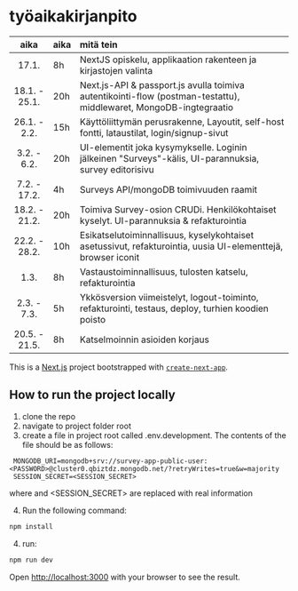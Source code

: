 # työaikakirjanpito

|     aika      | aika | mitä tein                                                                                                         |
| :-----------: | :--- | :---------------------------------------------------------------------------------------------------------------- |
|     17.1.     | 8h   | NextJS opiskelu, applikaation rakenteen ja kirjastojen valinta                                                    |
| 18.1. - 25.1. | 20h  | Next.js-API & passport.js avulla toimiva autentikointi-flow (postman-testattu), middlewaret, MongoDB-ingtegraatio |
| 26.1. - 2.2.  | 15h  | Käyttöliittymän perusrakenne, Layoutit, self-host fontti, lataustilat, login/signup-sivut                         |
|  3.2. - 6.2.  | 20h  | UI-elementit joka kysymykselle. Loginin jälkeinen "Surveys"-kälis, UI-parannuksia, survey editorisivu             |
| 7.2. - 17.2.  | 4h   | Surveys API/mongoDB toimivuuden raamit                                                                            |
| 18.2. - 21.2. | 20h  | Toimiva Survey-osion CRUDi. Henkilökohtaiset kyselyt. UI-parannuksia & refakturointia                             |
| 22.2. - 28.2. | 10h  | Esikatselutoiminnallisuus, kyselykohtaiset asetussivut, refakturointia, uusia UI-elementtejä, browser iconit      |
|     1.3.      | 8h   | Vastaustoiminnallisuus, tulosten katselu, refakturointia                                                          |
|  2.3. - 7.3.  | 5h   | Ykkösversion viimeistelyt, logout-toiminto, refakturointi, testaus, deploy, turhien koodien poisto                |
| 20.5. - 21.5. | 8h   | Katselmoinnin asioiden korjaus                                                                                    |

This is a [Next.js](https://nextjs.org/) project bootstrapped with [`create-next-app`](https://github.com/vercel/next.js/tree/canary/packages/create-next-app).

## How to run the project locally

1. clone the repo
2. navigate to project folder root
3. create a file in project root called .env.development. The contents of the file should be as follows:

```
 MONGODB_URI=mongodb+srv://survey-app-public-user:<PASSWORD>@cluster0.qbiztdz.mongodb.net/?retryWrites=true&w=majority
 SESSION_SECRET=<SESSION_SECRET>
```

where <PASSWORD> and <SESSION_SECRET> are replaced with real information

4. Run the following command:

```bash
npm install
```

4. run:

```bash
npm run dev
```

Open [http://localhost:3000](http://localhost:3000) with your browser to see the result.

